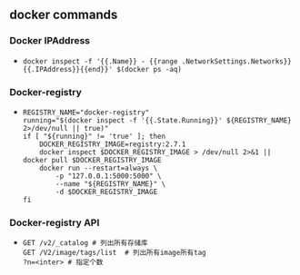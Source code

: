 ## docker commands

### Docker IPAddress
* ```shell
  docker inspect -f '{{.Name}} - {{range .NetworkSettings.Networks}}{{.IPAddress}}{{end}}' $(docker ps -aq)
  ``` 

### Docker-registry
* ```shell
  REGISTRY_NAME="docker-registry"
  running="$(docker inspect -f '{{.State.Running}}' ${REGISTRY_NAME} 2>/dev/null || true)"
  if [ "${running}" != 'true' ]; then
      DOCKER_REGISTRY_IMAGE=registry:2.7.1
      docker inspect $DOCKER_REGISTRY_IMAGE > /dev/null 2>&1 || docker pull $DOCKER_REGISTRY_IMAGE
      docker run --restart=always \
          -p "127.0.0.1:5000:5000" \
          --name "${REGISTRY_NAME}" \
          -d $DOCKER_REGISTRY_IMAGE
  fi
  ```

### Docker-registry API
* ```shell
  GET /v2/_catalog # 列出所有存储库
  GET /V2/image/tags/list  # 列出所有image所有tag
  ?n=<inter> # 指定个数
  ```

